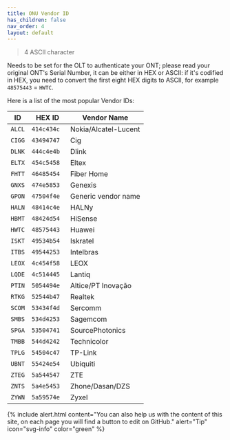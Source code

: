 ```yaml
---
title: ONU Vendor ID
has_children: false
nav_order: 4
layout: default
---
```


> 4 ASCII character

Needs to be set for the OLT to authenticate your ONT; please read your original ONT's Serial Number, it can be either in HEX or ASCII: if it's codified in HEX, you need to convert the first eight HEX digits to ASCII, for example `48575443` = `HWTC`.

Here is a list of the most popular Vendor IDs:


| ID     | HEX ID     | Vendor Name          |
| ------ | ---------- | -------------------- |
| `ALCL` | `414c434c` | Nokia/Alcatel-Lucent |
| `CIGG` | `43494747` | Cig                  |
| `DLNK` | `444c4e4b` | Dlink                |
| `ELTX` | `454c5458` | Eltex                |
| `FHTT` | `46485454` | Fiber Home           |
| `GNXS` | `474e5853` | Genexis              |
| `GPON` | `47504f4e` | Generic vendor name  |
| `HALN` | `48414c4e` | HALNy                |
| `HBMT` | `48424d54` | HiSense              |
| `HWTC` | `48575443` | Huawei               |
| `ISKT` | `49534b54` | Iskratel             |
| `ITBS` | `49544253 `| Intelbras            |
| `LEOX` | `4c454f58` | LEOX                 |
| `LQDE` | `4c514445` | Lantiq               |
| `PTIN` | `5054494e` | Altice/PT Inovação   |
| `RTKG` | `52544b47` | Realtek              |
| `SCOM` | `53434f4d` | Sercomm              |
| `SMBS` | `534d4253` | Sagemcom             | 
| `SPGA` | `53504741` | SourcePhotonics      |
| `TMBB` | `544d4242` | Technicolor          |
| `TPLG` | `54504c47` | TP-Link              |
| `UBNT` | `55424e54` | Ubiquiti             |
| `ZTEG` | `5a544547` | ZTE                  |
| `ZNTS` | `5a4e5453` | Zhone/Dasan/DZS      |
| `ZYWN` | `5a59574e` | Zyxel                |

{% include alert.html content="You can also help us with the content of this site, on each page you will find a button to edit on GitHub." alert="Tip"  icon="svg-info" color="green" %}
